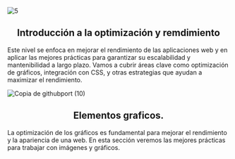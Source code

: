 ![5](https://github.com/user-attachments/assets/0463ddd9-d025-4c4d-89ef-51210181987c)

<h2 align="center">Introducción a la optimización y remdimiento</h2>

<p>Este nivel se enfoca en mejorar el rendimiento de las aplicaciones web y en aplicar las mejores prácticas para garantizar su escalabilidad y mantenibilidad a largo plazo. Vamos a cubrir áreas clave como optimización de gráficos, integración con CSS, y otras estrategias que ayudan a maximizar el rendimiento.</p>

![Copia de githubport (10)](https://github.com/user-attachments/assets/221fdaea-0c6a-47c6-96c3-3306d1a90ad6)

<h2 align="center">Elementos graficos.</h2>

<p>La optimización de los gráficos es fundamental para mejorar el rendimiento y la apariencia de una web. En esta sección veremos las mejores prácticas para trabajar con imágenes y gráficos.</p>
